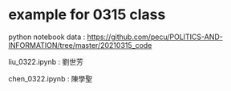 # example for 0315 class
python notebook data : https://github.com/pecu/POLITICS-AND-INFORMATION/tree/master/20210315_code

liu_0322.ipynb : 劉世芳

chen_0322.ipynb : 陳學聖
